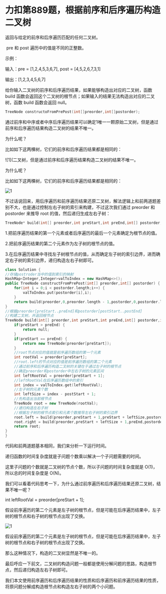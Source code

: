# 力扣第889题，根据前序和后序遍历构造二叉树

返回与给定的前序和后序遍历匹配的任何二叉树。

 pre 和 post 遍历中的值是不同的正整数。

示例：



输入：pre = [1,2,4,5,3,6,7], post = [4,5,2,6,7,3,1]

输出：[1,2,3,4,5,6,7]

给你输入二叉树的前序和后序遍历结果，如果能够构造出对应的二叉树，函数 build 函数会返回这个二叉树的根节点；如果输入的结果无法构造出对应的二叉树，函数 build 函数会返回 null。

```c++
TreeNode constructoFromPrePost(int[]preorder,int[]postorder);
```
通过前序和中序或者中序后序遍历结果可以确定1唯一一颗原始二叉树，但是通过前序和后序遍历结果构造二叉树的结果不唯一。

为什么呢？

比如如下这两棵树，它们的前序和后序遍历结果都是相同的：

![1](二叉树，但是通过前序和后序遍历结果构造二叉树的结果不唯一。

为什么呢？

比如如下这两棵树，它们的前序和后序遍历结果都是相同的：

![1](URL_ADDRESS.githubusercontent.com/649453932/Figure_bed/master/img/20200724164457.png)

不过话说回来，用后序遍历和前序遍历结果还原二叉树，解法逻辑上和前两道题差别不大，也是通过控制左右子树的索引来构建，不过这次我们通过 preorder 和 postorder 来推导 root 的值，然后递归生成左右子树：

```c++
TreeNode* build(int[] preorder,int preStart,int preEnd,int[] postorder,int postStart,int postEnd);
```

1.把前序遍历结果的第一个元素或者后序遍历的最后一个元素确定为根节点的值。

2.把前序遍历结果的第二个元素作为左子树的根节点的值。

3.在后序遍历结果中寻找左子树根节点的值，从而确定左子树的索引边界，进而确定右子树的索引边界，递归构造左右子树即可。

```c++
class Solution {
//存储postroder当中的值到索引的映射
HashMap<Integer,Integer>valToIndex = new HashMap<>();
public TreeNode constructFromPrePost(int[] preorder,int[] postorder) {
    for(int i = 0;i < postorder.length;i++) {
        valToIndex.put(postorder[i],i);
    }
    return build(preorder,0,preorder.length - 1,postorder,0,postorder.length - 1);
}
//根据preorder[preStart..preEnd]和postorder[postStart..postEnd]
//构建二叉树，并返回根节点
TreeNode build(int[] preorder,int preStart,int preEnd,int[] postorder,int postStart,int postEnd) {
    if(preStart > preEnd) {
        return null;
    }
    if(preStart == preEnd) {
        return new TreeNode(preorder[preStart]);
    } 
    //root节点对应的值就是前序遍历数组的第一个元素
    int rootVal = preorder[preStart];
    //root.left的节点对应的值是前序遍历数组的第二个元素
    //通过前序和后序遍历构造二叉树的关键在于通过左子树的根节点
    //确定preorder和postorder中左右子树的元素区间
    int leftRootVal = preorder[preStart + 1];
    //leftRootVal在后序遍历数组中的索引
    int index = valToIndex.get(leftRootVal);
    //左子树的元素个数
    int leftSize = index - postStart + 1;
    //先构造出当前根节点
    TreeNode root = new TreeNode(rootVal);
    //递归构造左右子树
    //根据左子树的根节点索引和元素个数推导左右子树的索引边界
    root.left = build(preorder,preStart + 1,preStart + leftSize,postorder,postStart,index)
    root.right = build(preorder,preStart + leftSize + 1,preEnd,postorder,index + 1,postEnd - 1);
    return root;
}
}
```

代码和前两道题基本相同，我们来分析一下运行时间。

递归函数的时间复杂度就是子问题个数乘以解决一个子问题需要的时间。

这里子问题的个数就是二叉树的节点个数，所以子问题的时间复杂度就是 O(1)，所以总的时间复杂度是 O(N)。

我们可以看着代码思考一下，为什么通过前序遍历和后序遍历结果还原二叉树，结果不唯一呢？

int leftRootVal = preorder[preStart + 1];

假设前序遍历的第二个元素是左子树的根节点，但是可能在后序遍历结果中，左子树的根节点和右子树的根节点出现了交换。

![1](URL_ADDRESS.githubusercontent.com/649453932/Figure_bed/master/img/20200724164457.png)

假设前序遍历的第二个元素是左子树的根节点，但是可能在后序遍历结果中，左子树的根节点和右子树的根节点出现了交换。

那么这种情况下，构造的二叉树显然是不唯一的。

最后呼应一下前文，二叉树的构造问题一般都是使用分解问题的思路，构造根节点，然后递归构造左右子树即可。

我们本文使用前序遍历和后序遍历结果的性质和后序遍历和前序遍历结果的性质，将原问题分解成构造根节点和构造左右子树的两个小问题。
